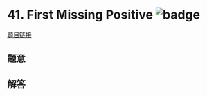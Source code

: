 # 41. First Missing Positive ![badge](https://img.shields.io/badge/-hard-red?style=flat-square)

[题目链接](https://leetcode.com/problems/first-missing-positive)

## 题意

## 解答

